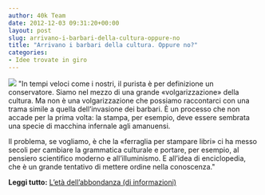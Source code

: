 ```yaml
---
author: 40k Team
date: 2012-12-03 09:31:20+00:00
layout: post
slug: arrivano-i-barbari-della-cultura-oppure-no
title: "Arrivano i barbari della cultura. Oppure no?"
categories:
- Idee trovate in giro
---
```


![](http://40k.it/wp-content/uploads/2012/12/smart-330x185.jpeg) "In tempi veloci come i nostri, il purista è per definizione un conservatore. Siamo nel mezzo di una grande «volgarizzazione» della cultura. Ma non è una volgarizzazione che possiamo raccontarci con una trama simile a quella dell’invasione dei barbari. È un processo che non accade per la prima volta: la stampa, per esempio, deve essere sembrata una specie di macchina infernale agli amanuensi. 

Il problema, se vogliamo, è che la «ferraglia per stampare libri» ci ha messo secoli per cambiare la grammatica culturale e portare, per esempio, al pensiero scientifico moderno e all’illuminismo. E all’idea di enciclopedia, che è un grande tentativo di mettere ordine nella conoscenza."

**Leggi tutto:** [L’età dell’abbondanza (di informazioni)](http://www.lastampa.it/2012/12/03/tecnologia/l-eta-dell-abbondanza-di-informazioni-vKuJfkP01500xKn6SDqkeO/pagina.html)
